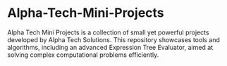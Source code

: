 # Alpha-Tech-Mini-Projects
Alpha Tech Mini Projects is a collection of small yet powerful projects developed by Alpha Tech Solutions. This repository showcases tools and algorithms, including an advanced Expression Tree Evaluator, aimed at solving complex computational problems efficiently.
